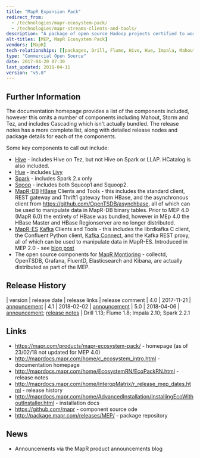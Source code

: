 ```yaml
---
title: "MapR Expansion Pack"
redirect_from:
  - /technologies/mapr-ecosystem-pack/
  - /technologies/mapr-streams-clients-and-tools/
description: "A package of open source Hadoop projects certified to work together against one or more versions of the MapR Converged Data Platform.  Has new major releases roughtly once a quarter, with most components kept resonably up to date with the open source version, with any patching done publically in GitHub.  Available as RPMs, and installable via the MapR Installer. These components were originally bundled as part of the MapR Converged Data Platform, but were broken out as the MapR Ecosystem Pack in September 2016 to allow them to be released independantly.  Renamed to the MapR Expansion Pack as of version 4.0."
alt-titles: [MEP, MapR Ecosystem Pack]
vendors: [MapR]
tech-relationships: [[packages, Drill, Flume, Hive, Hue, Impala, Mahout, Myriad, Oozie, Pig, Sentry, Spark, Sqoop, Storm, Tez, MapR-DB HBase Clients and Tools, MapR-ES Kafka Clients and Tools, Kafka Connect]]
type: "Commercial Open Source"
date: 2017-04-20 07:30
last_updated: 2018-04-11
version: "v5.0"
---
```

## Further Information

The documentation homepage provides a list of the components included, however this omits a number of components including Mahout, Storm and Tez, and includes Cascading which isn't actually bundled.  The release notes has a more complete list, along with detailed release nodes and package details for each of the components.

Some key components to call out include:

* [Hive](/technologies/apache-hive/) - includes Hive on Tez, but not Hive on Spark or LLAP.  HCatalog is also included.
* [Hue](/technologies/hue/) - includes [Livy](/technologies/apache-livy/)
* [Spark](/technologies/apache-spark) - includes Spark 2.x only
* [Sqoop](/technologies/apache-sqoop/) - includes both Squoop1 and Squoop2.
* [MapR-DB](/technologies/mapr-db/) [HBase](/technologies/apache-hbase/) Clients and Tools - this includes the standard client, REST gateway and Thrift1 gateway from HBase, and the asynchronous client from <https://github.com/OpenTSDB/asynchbase>, all of which can be used to manipulate data in MapR-DB binary tables.  Prior to MEP 4.0 (MapR 6.0) the entirety of HBase was bundled, however in MEp 4.0 the HBase Master and HBase Regionserver are no longer distributed.
* [MapR-ES](/technologies/mapr-es/) [Kafka](/technologies/apache-kafka/) Clients and Tools - this includes the librdkafka C client, the Confluent Python client, [Kafka Connect](/technologies/apache-kafka/kafka-connect/), and the Kafka REST proxy, all of which can be used to manipulate data in MapR-ES.  Introduced in MEP 2.0 - see [blog post](<https://mapr.com/blog/kafka-connect-and-kafka-rest-api-mapr-streaming-just-became-whole-lot-easier/>)
* The open source components for [MapR Montioring](/technologies/mapr-monitoring/) - collectd, OpenTSDB, Grafana, FluentD, Elasticsearch and  Kibana, are actually distributed as part of the MEP.

## Release History

| version | release date | release links | release comment
| 4.0 | 2017-11-21 | [announcement](https://community.mapr.com/community/products/blog/2017/11/21/announcing-mep-40-released)
| 4.1 | 2018-02-02 | [announcement](https://community.mapr.com/community/products/blog/2018/02/08/announcing-mapr-expansion-pack-mep-41-released)
| 5.0 | 2018-04-06 | [announcement](https://community.mapr.com/community/products/blog/2018/04/06/announcement-mapr-601-mep-50); [release notes](https://maprdocs.mapr.com/60/EcosystemRN/MEP5.0.0.html) | Drill 1.13; Flume 1.8; Impala 2.10; Spark 2.2.1

## Links

* <https://mapr.com/products/mapr-ecosystem-pack/> - homepage (as of 23/02/18 not updated for MEP 4.0)
* <http://maprdocs.mapr.com/home/c_ecosystem_intro.html> - documentation homepage
* <http://maprdocs.mapr.com/home/EcosystemRN/EcoPackRN.html> - release notes
* <http://maprdocs.mapr.com/home/InteropMatrix/r_release_mep_dates.html> - release history
* <http://maprdocs.mapr.com/home/AdvancedInstallation/InstallingEcoWithoutInstaller.html> - installation docs
* <https://github.com/mapr> - component source ode
* <http://package.mapr.com/releases/MEP/> - package repository

## News

* Announcements via the MapR product announcements blog